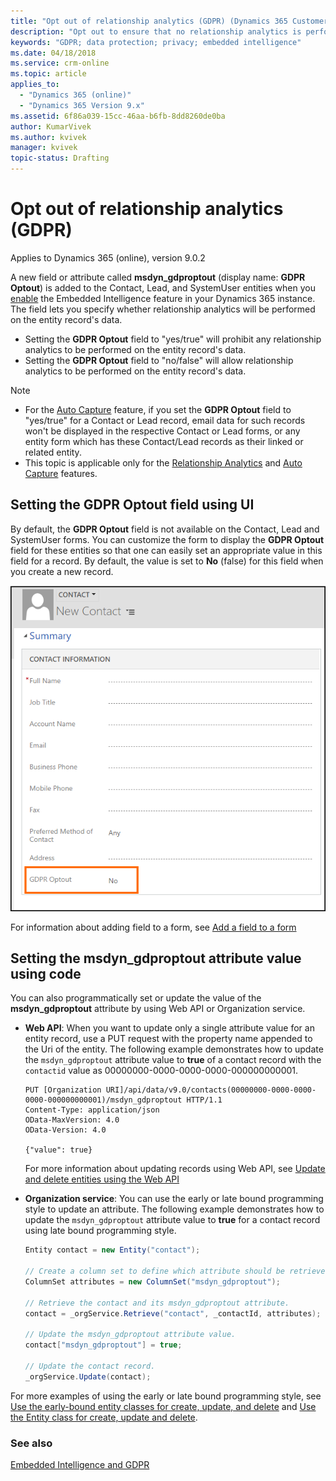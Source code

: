 ```yaml
---
title: "Opt out of relationship analytics (GDPR) (Dynamics 365 Customer Engagement) | Microsoft Docs  "
description: "Opt out to ensure that no relationship analytics is performed on your data when using Embedded Intelligence."
keywords: "GDPR; data protection; privacy; embedded intelligence"
ms.date: 04/18/2018
ms.service: crm-online
ms.topic: article
applies_to:
  - "Dynamics 365 (online)"
  - "Dynamics 365 Version 9.x"
ms.assetid: 6f86a039-15cc-46aa-b6fb-8dd8260de0ba
author: KumarVivek
ms.author: kvivek
manager: kvivek
topic-status: Drafting
---
```


# Opt out of relationship analytics (GDPR)

Applies to Dynamics 365 (online), version 9.0.2

A new field or attribute called **msdyn_gdproptout** (display name: **GDPR Optout**) is added to the Contact, Lead, and SystemUser entities when you [enable](configure-enable-embedded-intelligence.md) the Embedded Intelligence feature in your Dynamics 365 instance. The field lets you specify whether relationship analytics will be performed on the entity record's data.

- Setting the **GDPR Optout** field to "yes/true" will prohibit any relationship analytics to be performed on the entity record's data.
- Setting the **GDPR Optout** field to "no/false" will allow relationship analytics to be performed on the entity record's data.

> [!NOTE]
> - For the [Auto Capture](../sales-enterprise/auto-capture.md) feature, if you set the **GDPR Optout** field to "yes/true" for a Contact or Lead record, email data for such records won't be displayed in the respective Contact or Lead forms, or any entity form which has these Contact/Lead records as their linked or related entity.
> - This topic is applicable only for the [Relationship Analytics](../sales-enterprise/relationship-analytics.md) and [Auto Capture](../sales-enterprise/auto-capture.md) features.

## Setting the GDPR Optout field using UI

By default, the **GDPR Optout** field is not available on the Contact, Lead and SystemUser forms. You can customize the form to display the **GDPR Optout** field for these entities so that one can easily set an appropriate value in this field for a record. By default, the value is set to **No** (false) for this field when you create a new record.

![](media/gdpr-optout-field.png)

For information about adding field to a form, see [Add a field to a form](../customize/add-field-form.md)

## Setting the msdyn_gdproptout attribute value using code

You can also programmatically set or update the value of the **msdyn_gdproptout** attribute by using Web API or Organization service.
- **Web API**: When you want to update only a single attribute value for an entity record, use a PUT request with the property name appended to the Uri of the entity. The following example demonstrates how to update the `msdyn_gdproptout` attribute value to **true** of a contact record with the `contactid` value as 00000000-0000-0000-0000-000000000001.

    ```http
    PUT [Organization URI]/api/data/v9.0/contacts(00000000-0000-0000-0000-000000000001)/msdyn_gdproptout HTTP/1.1  
    Content-Type: application/json  
    OData-MaxVersion: 4.0  
    OData-Version: 4.0  

    {"value": true}
    ```

    For more information about updating records using Web API, see [Update and delete entities using the Web API](../developer/webapi/update-delete-entities-using-web-api.md)

- **Organization service**: You can use the early or late bound programming style to update an attribute. The following example demonstrates how to update the `msdyn_gdproptout` attribute value to **true** for a contact record using late bound programming style.

    ```csharp  
    Entity contact = new Entity("contact");  
    
    // Create a column set to define which attribute should be retrieved.  
    ColumnSet attributes = new ColumnSet("msdyn_gdproptout");   
  
    // Retrieve the contact and its msdyn_gdproptout attribute.  
    contact = _orgService.Retrieve("contact", _contactId, attributes);  
  
    // Update the msdyn_gdproptout attribute value.  
    contact["msdyn_gdproptout"] = true;  
  
   // Update the contact record.  
   _orgService.Update(contact);  
    ```

For more examples of using the early or late bound programming style, see [Use the early-bound entity classes for create, update, and delete](../developer/org-service/use-early-bound-entity-classes-create-update-delete.md) and [Use the Entity class for create, update and delete](../developer/org-service/use-entity-class-create-update-delete.md).


### See also

[Embedded Intelligence and GDPR](embedded-intelligence-gdpr.md)